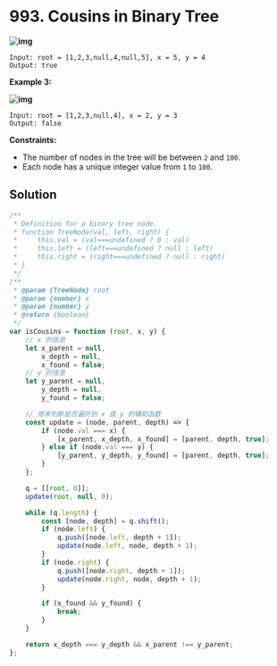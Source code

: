 # 993. Cousins in Binary Tree

**![img](https://assets.leetcode.com/uploads/2019/02/12/q1248-02.png)**

```
Input: root = [1,2,3,null,4,null,5], x = 5, y = 4
Output: true
```

**Example 3:**

**![img](https://assets.leetcode.com/uploads/2019/02/13/q1248-03.png)**

```
Input: root = [1,2,3,null,4], x = 2, y = 3
Output: false
```

**Constraints:**

-   The number of nodes in the tree will be between `2` and `100`.
-   Each node has a unique integer value from `1` to `100`.

## Solution

```javascript
/**
 * Definition for a binary tree node.
 * function TreeNode(val, left, right) {
 *     this.val = (val===undefined ? 0 : val)
 *     this.left = (left===undefined ? null : left)
 *     this.right = (right===undefined ? null : right)
 * }
 */
/**
 * @param {TreeNode} root
 * @param {number} x
 * @param {number} y
 * @return {boolean}
 */
var isCousins = function (root, x, y) {
    // x 的信息
    let x_parent = null,
        x_depth = null,
        x_found = false;
    // y 的信息
    let y_parent = null,
        y_depth = null,
        y_found = false;

    // 用来判断是否遍历到 x 或 y 的辅助函数
    const update = (node, parent, depth) => {
        if (node.val === x) {
            [x_parent, x_depth, x_found] = [parent, depth, true];
        } else if (node.val === y) {
            [y_parent, y_depth, y_found] = [parent, depth, true];
        }
    };

    q = [[root, 0]];
    update(root, null, 0);

    while (q.length) {
        const [node, depth] = q.shift();
        if (node.left) {
            q.push([node.left, depth + 1]);
            update(node.left, node, depth + 1);
        }
        if (node.right) {
            q.push([node.right, depth + 1]);
            update(node.right, node, depth + 1);
        }

        if (x_found && y_found) {
            break;
        }
    }

    return x_depth === y_depth && x_parent !== y_parent;
};
```
